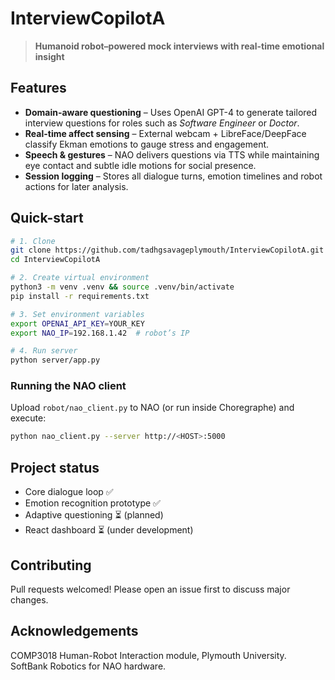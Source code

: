 # InterviewCopilotA

> **Humanoid robot–powered mock interviews with real-time emotional insight**

## Features
- **Domain-aware questioning** – Uses OpenAI GPT-4 to generate tailored interview questions for roles such as *Software Engineer* or *Doctor*.
- **Real-time affect sensing** – External webcam + LibreFace/DeepFace classify Ekman emotions to gauge stress and engagement.
- **Speech & gestures** – NAO delivers questions via TTS while maintaining eye contact and subtle idle motions for social presence.
- **Session logging** – Stores all dialogue turns, emotion timelines and robot actions for later analysis.

## Quick-start

```bash
# 1. Clone
git clone https://github.com/tadhgsavageplymouth/InterviewCopilotA.git
cd InterviewCopilotA

# 2. Create virtual environment
python3 -m venv .venv && source .venv/bin/activate
pip install -r requirements.txt

# 3. Set environment variables
export OPENAI_API_KEY=YOUR_KEY
export NAO_IP=192.168.1.42  # robot’s IP

# 4. Run server
python server/app.py
```

### Running the NAO client
Upload `robot/nao_client.py` to NAO (or run inside Choregraphe) and execute:

```bash
python nao_client.py --server http://<HOST>:5000
```

## Project status
- Core dialogue loop ✅  
- Emotion recognition prototype ✅  
- Adaptive questioning ⏳ (planned)  
- React dashboard ⏳ (under development)  

## Contributing
Pull requests welcomed! Please open an issue first to discuss major changes.

## Acknowledgements
COMP3018 Human-Robot Interaction module, Plymouth University.  
SoftBank Robotics for NAO hardware.
